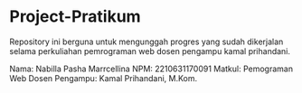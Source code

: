 # Project-Pratikum
Repository ini berguna untuk mengunggah progres yang sudah dikerjalan selama perkuliahan pemrograman web dosen pengampu kamal prihandani.

Nama: Nabilla Pasha Marrcellina
NPM: 2210631170091
Matkul: Pemograman Web
Dosen Pengampu: Kamal Prihandani, M.Kom.
